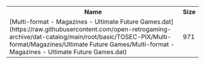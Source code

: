 <table>
<tr><th>Name</th><th>Size</th></tr>
<tr><td>[Multi-format - Magazines - Ultimate Future Games.dat](https://raw.githubusercontent.com/open-retrogaming-archive/dat-catalog/main/root/basic/TOSEC-PIX/Multi-format/Magazines/Ultimate Future Games/Multi-format - Magazines - Ultimate Future Games.dat)</td><td>971</td></tr>
</table>
